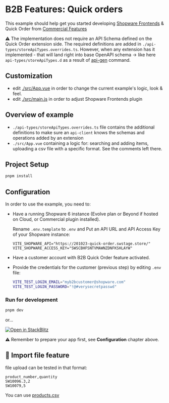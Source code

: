 # B2B Features: Quick orders

This example should help get you started developing [Shopware Frontends](https://github.com/shopware/frontends) & Quick Order from [Commercial Features](https://docs.shopware.com/en/shopware-6-en/commercial-features/b2b-components)

⚠️ The implementation does not require an API Schema defined on the Quick Order extension side. The required definitions are added in `./api-types/storeApiTypes.overrides.ts`. However, when any extension has it implemented - that will land right into base OpenAPI schema -> like here `api-types/storeApiTypes.d` as a result of [api-gen](https://www.npmjs.com/package/@shopware/api-gen) command.

## Customization

- edit [./src/App.vue](./src/App.vue) in order to change the current example's logic, look & feel.
- edit [./src/main.js](./src/main.js) in order to adjust Shopware Frontends plugin

## Overview of example

- `./api-types/storeApiTypes.overrides.ts` file contains the additional definitions to make sure an `api-client` knows the schemas and operations added by an extension
- `./src/App.vue` containing a logic for: searching and adding items, uploading a csv file with a specific format. See the comments left there.

## Project Setup

```sh
pnpm install
```

## Configuration

In order to use the example, you need to:

- Have a running Shopware 6 instance (Evolve plan or Beyond if hosted on Cloud, or Commercial plugin installed).

  Rename `.env.template` to `.env` and Put an API URL and API Access Key of your Shopware instance:

  ```
  VITE_SHOPWARE_API="https://201023-quick-order.swstage.store/"
  VITE_SHOPWARE_ACCESS_KEY="SWSCBHFSNTVMAWNZDNFKSHLAYW"
  ```

- Have a customer account with B2B Quick Order feature activated.

- Provide the credentials for the customer (previous step) by editing `.env` file:

  ```sh
  VITE_TEST_LOGIN_EMAIL="myb2bcustomer@shopware.com"
  VITE_TEST_LOGIN_PASSWORD="!@#verysecretpasswd"
  ```

### Run for development

```sh
pnpm dev
```

or...

[![Open in StackBlitz](https://developer.stackblitz.com/img/open_in_stackblitz.svg)](https://stackblitz.com/github/shopware/frontends/tree/main/examples/commercial-quick-order?file=README.md)

⚠️ Remember to prepare your app first, see **Configuration** chapter above.

## 📁 Import file feature

file upload can be tested in that format:

```
product_number,quantity
SW10096.3,2
SW10079,5
```

You can use [products.csv](./products.csv)
